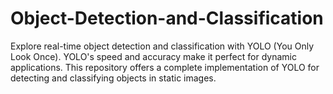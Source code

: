 # Object-Detection-and-Classification
 Explore real-time object detection and classification with YOLO (You Only Look Once). YOLO's speed and accuracy make it perfect for dynamic applications. This repository offers a complete implementation of YOLO for detecting and classifying objects in static images.
